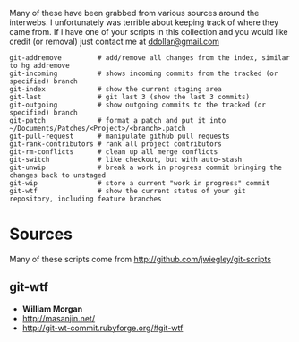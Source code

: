 Many of these have been grabbed from various sources around the interwebs. I unfortunately was terrible about
keeping track of where they came from. If I have one of your scripts in this collection and you would like
credit (or removal) just contact me at ddollar@gmail.com

    git-addremove         # add/remove all changes from the index, similar to hg addremove
    git-incoming          # shows incoming commits from the tracked (or specified) branch
    git-index             # show the current staging area
    git-last              # git last 3 (show the last 3 commits)
    git-outgoing          # show outgoing commits to the tracked (or specified) branch
    git-patch             # format a patch and put it into ~/Documents/Patches/<Project>/<branch>.patch
    git-pull-request      # manipulate github pull requests
    git-rank-contributors # rank all project contributors
    git-rm-conflicts      # clean up all merge conflicts
    git-switch            # like checkout, but with auto-stash
    git-unwip             # break a work in progress commit bringing the changes back to unstaged
    git-wip               # store a current "work in progress" commit
    git-wtf               # show the current status of your git repository, including feature branches


# Sources

Many of these scripts come from http://github.com/jwiegley/git-scripts

## git-wtf
* **William Morgan**
* http://masanjin.net/
* http://git-wt-commit.rubyforge.org/#git-wtf

